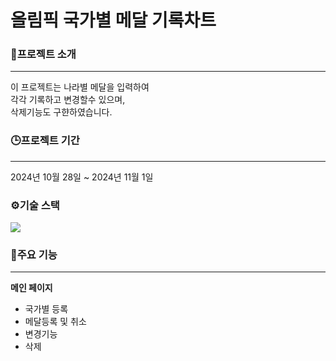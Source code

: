 # 올림픽 국가별 메달 기록차트 

### 🔗프로젝트 소개
---
이 프로젝트는 나라별 메달을 입력하여 <br>
각각 기록하고 변경할수 있으며,<br>
삭제기능도 구햔하였습니다.


### 🕒프로젝트 기간
- - -
2024년 10월 28일 ~ 2024년 11월 1일


### ⚙기술 스택
<img src='https://velog.velcdn.com/images/_seeul/post/13e5670a-5f27-4c5e-9fd4-157cc403f2d6/react-logo.png'>


### 📌주요 기능
- - -
**메인 페이지**
+ 국가별 등록
+ 메달등록 및 취소
+ 변경기능
+ 삭제





